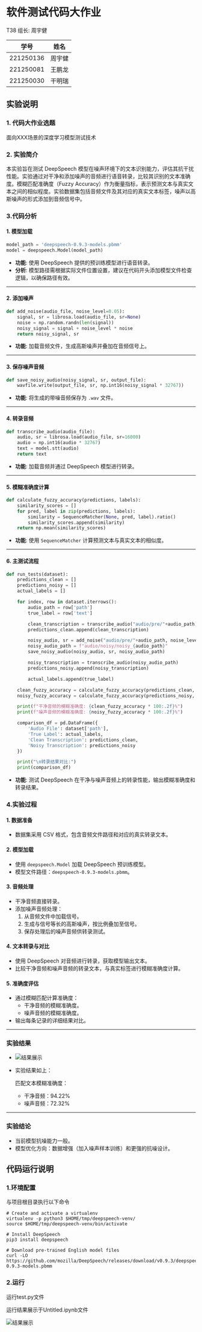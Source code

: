 #  软件测试代码大作业

T38  组长: 周宇健 

| 学号      | 姓名   |
| --------- | ------ |
| 221250136 | 周宇健 |
| 221250081 | 王鹏龙 |
| 221250030 | 干明瑞 |

## 实验说明

### 1. 代码大作业选题

面向XXX场景的深度学习模型测试技术

### 2. 实验简介

本实验旨在测试 DeepSpeech 模型在噪声环境下的文本识别能力，评估其抗干扰性能。实验通过对干净和添加噪声的音频进行语音转录，比较其识别的文本准确度。模糊匹配准确度（Fuzzy Accuracy）作为衡量指标，表示预测文本与真实文本之间的相似程度。实验数据集包括音频文件及其对应的真实文本标签，噪声以高斯噪声的形式添加到音频信号中。

### 3.代码分析

#### **1. 模型加载**

```python
model_path = 'deepspeech-0.9.3-models.pbmm'
model = deepspeech.Model(model_path)
```

- **功能**: 使用 DeepSpeech 提供的预训练模型进行语音转录。
- **分析**: 模型路径需根据实际文件位置设置，建议在代码开头添加模型文件检查逻辑，以确保路径有效。

------

#### **2. 添加噪声**

```python
def add_noise(audio_file, noise_level=0.05):
    signal, sr = librosa.load(audio_file, sr=None)
    noise = np.random.randn(len(signal))
    noisy_signal = signal + noise_level * noise
    return noisy_signal, sr
```

- **功能**: 加载音频文件，生成高斯噪声并叠加在音频信号上。

------

#### **3. 保存噪声音频**

```python
def save_noisy_audio(noisy_signal, sr, output_file):
    wavfile.write(output_file, sr, np.int16(noisy_signal * 32767))
```

- **功能**: 将生成的带噪音频保存为 `.wav` 文件。

------

#### **4. 转录音频**

```py
def transcribe_audio(audio_file):
    audio, sr = librosa.load(audio_file, sr=16000)
    audio = np.int16(audio * 32767)
    text = model.stt(audio)
    return text
```

- **功能**: 加载音频并通过 DeepSpeech 模型进行转录。

------

#### **5. 模糊准确度计算**

```py
def calculate_fuzzy_accuracy(predictions, labels):
    similarity_scores = []
    for pred, label in zip(predictions, labels):
        similarity = SequenceMatcher(None, pred, label).ratio()
        similarity_scores.append(similarity)
    return np.mean(similarity_scores)
```

- **功能**: 使用 `SequenceMatcher` 计算预测文本与真实文本的相似度。

------

#### **6. 主测试流程**

```py
def run_tests(dataset):
    predictions_clean = []
    predictions_noisy = []
    actual_labels = []

    for index, row in dataset.iterrows():
        audio_path = row['path']
        true_label = row['text']

        clean_transcription = transcribe_audio("audio/pre/"+audio_path)
        predictions_clean.append(clean_transcription)

        noisy_audio, sr = add_noise("audio/pre/"+audio_path, noise_level=0.05)
        noisy_audio_path = f"audio/noisy/noisy_{audio_path}"
        save_noisy_audio(noisy_audio, sr, noisy_audio_path)

        noisy_transcription = transcribe_audio(noisy_audio_path)
        predictions_noisy.append(noisy_transcription)

        actual_labels.append(true_label)

    clean_fuzzy_accuracy = calculate_fuzzy_accuracy(predictions_clean, actual_labels)
    noisy_fuzzy_accuracy = calculate_fuzzy_accuracy(predictions_noisy, actual_labels)

    print(f"干净音频的模糊准确度: {clean_fuzzy_accuracy * 100:.2f}%")
    print(f"噪声音频的模糊准确度: {noisy_fuzzy_accuracy * 100:.2f}%")

    comparison_df = pd.DataFrame({
        'Audio File': dataset['path'],
        'True Label': actual_labels,
        'Clean Transcription': predictions_clean,
        'Noisy Transcription': predictions_noisy
    })

    print("\n转录结果对比:")
    print(comparison_df)
```

- **功能**: 测试 DeepSpeech 在干净与噪声音频上的转录性能，输出模糊准确度和转录结果。

### 4.实验过程

#### 1. **数据准备**

- 数据集采用 CSV 格式，包含音频文件路径和对应的真实转录文本。

#### 2. **模型加载**

- 使用 `deepspeech.Model` 加载 DeepSpeech 预训练模型。
- 模型文件路径：`deepspeech-0.9.3-models.pbmm`。

#### 3. **音频处理**

- 干净音频直接转录。
- 添加噪声音频处理：
  1. 从音频文件中加载信号。
  2. 生成与信号等长的高斯噪声，按比例叠加至信号。
  3. 保存处理后的噪声音频供转录测试。

#### 4. **文本转录与对比**

- 使用 DeepSpeech 对音频进行转录，获取模型输出文本。
- 比较干净音频和噪声音频的转录文本，与真实标签进行模糊准确度计算。

#### 5. **准确度评估**

- 通过模糊匹配计算准确度：
  - 干净音频的模糊准确度。
  - 噪声音频的模糊准确度。
- 输出每条记录的详细结果对比。

------

### **实验结果**

- ![结果展示](assets/结果展示.png)

- 实验结果如上：

  匹配文本模糊准确度：

  - 干净音频：94.22%
  - 噪声音频：72.32%

------

### **实验结论**

- 当前模型抗噪能力一般。
- 模型优化方向：数据增强（加入噪声样本训练）和更强的抗噪设计。

## 代码运行说明

### 1.环境配置

与项目根目录执行以下命令

```
# Create and activate a virtualenv
virtualenv -p python3 $HOME/tmp/deepspeech-venv/
source $HOME/tmp/deepspeech-venv/bin/activate

# Install DeepSpeech
pip3 install deepspeech

# Download pre-trained English model files
curl -LO https://github.com/mozilla/DeepSpeech/releases/download/v0.9.3/deepspeech-0.9.3-models.pbmm
```

### 2.运行 

运行test.py文件

运行结果展示于Untitled.ipynb文件

![结果展示](assets/结果展示.png)

